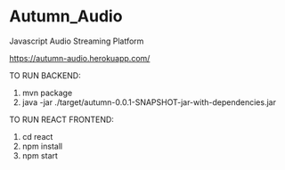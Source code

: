 # Autumn_Audio
Javascript Audio Streaming Platform

https://autumn-audio.herokuapp.com/

TO RUN BACKEND:
1. mvn package
2. java -jar ./target/autumn-0.0.1-SNAPSHOT-jar-with-dependencies.jar

TO RUN REACT FRONTEND:
1. cd react
2. npm install
3. npm start
